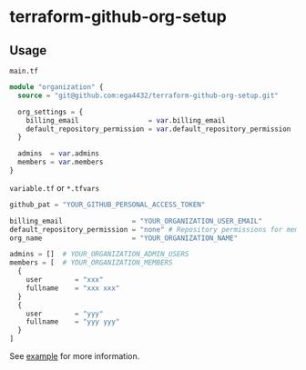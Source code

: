 # terraform-github-org-setup

## Usage

`main.tf`

```tf
module "organization" {
  source = "git@github.com:ega4432/terraform-github-org-setup.git"

  org_settings = {
    billing_email                 = var.billing_email
    default_repository_permission = var.default_repository_permission
  }

  admins  = var.admins
  members = var.members
}
```

`variable.tf` or `*.tfvars`

```tf
github_pat = "YOUR_GITHUB_PERSONAL_ACCESS_TOKEN"

billing_email                 = "YOUR_ORGANIZATION_USER_EMAIL"
default_repository_permission = "none" # Repository permissions for members (default to "read only")
org_name                      = "YOUR_ORGANIZATION_NAME"

admins = []  # YOUR_ORGANIZATION_ADMIN_USERS
members = [  # YOUR_ORGANIZATION_MEMBERS
  {
    user        = "xxx"
    fullname    = "xxx xxx"
  }
  {
    user        = "yyy"
    fullname    = "yyy yyy"
  }
]
```

See [example](https://github.com/ega4432/terraform-github-org-setup/tree/main/examples/organization) for more information.
